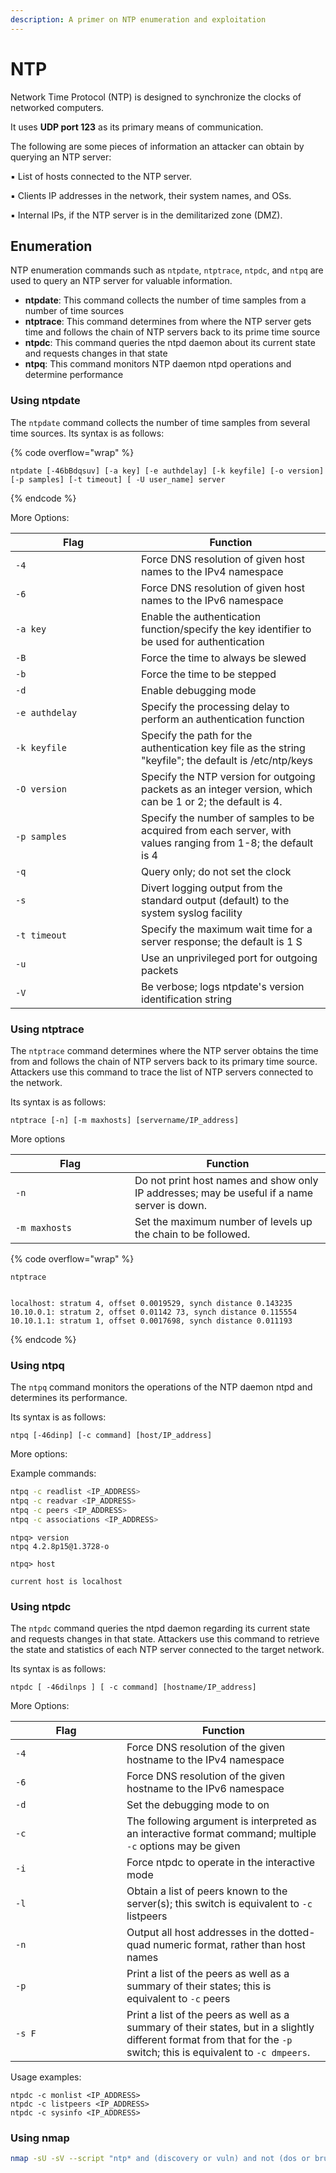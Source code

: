 ```yaml
---
description: A primer on NTP enumeration and exploitation
---
```


# NTP

Network Time Protocol (NTP) is designed to synchronize the clocks of networked computers.&#x20;

It uses **UDP port 123** as its primary means of communication.

The following are some pieces of information an attacker can obtain by querying an NTP server:&#x20;

▪ List of hosts connected to the NTP server.&#x20;

▪ Clients IP addresses in the network, their system names, and OSs.&#x20;

▪ Internal IPs, if the NTP server is in the demilitarized zone (DMZ).

## Enumeration

NTP enumeration commands such as `ntpdate`, `ntptrace`, `ntpdc`, and `ntpq` are used to query an NTP server for valuable information.

* **ntpdate**: This command collects the number of time samples from a number of time sources
* **ntptrace**: This command determines from where the NTP server gets time and follows the chain of NTP servers back to its prime time source
* **ntpdc**: This command queries the ntpd daemon about its current state and requests changes in that state
* **ntpq**: This command monitors NTP daemon ntpd operations and determine performance

### Using ntpdate

The `ntpdate` command collects the number of time samples from several time sources. Its syntax is as follows:

{% code overflow="wrap" %}
```
ntpdate [-46bBdqsuv] [-a key] [-e authdelay] [-k keyfile] [-o version] [-p samples] [-t timeout] [ -U user_name] server
```
{% endcode %}

More Options:

<table><thead><tr><th width="185">Flag</th><th>Function</th></tr></thead><tbody><tr><td><code>-4</code></td><td>Force DNS resolution of given host names to the IPv4 namespace</td></tr><tr><td><code>-6</code></td><td>Force DNS resolution of given host names to the IPv6 namespace</td></tr><tr><td><code>-a key</code></td><td>Enable the authentication function/specify the key identifier to be used for authentication</td></tr><tr><td><code>-B</code></td><td>Force the time to always be slewed</td></tr><tr><td><code>-b</code></td><td>Force the time to be stepped</td></tr><tr><td><code>-d</code></td><td>Enable debugging mode</td></tr><tr><td><code>-e authdelay</code></td><td>Specify the processing delay to perform an authentication function</td></tr><tr><td><code>-k keyfile</code></td><td>Specify the path for the authentication key file as the string "keyfile"; the default is /etc/ntp/keys</td></tr><tr><td><code>-O version</code></td><td>Specify the NTP version for outgoing packets as an integer version, which can be 1 or 2; the default is 4.</td></tr><tr><td><code>-p samples</code></td><td>Specify the number of samples to be acquired from each server, with values ranging from 1-8; the default is 4</td></tr><tr><td><code>-q</code></td><td>Query only; do not set the clock</td></tr><tr><td><code>-s</code></td><td>Divert logging output from the standard output (default) to the system syslog facility</td></tr><tr><td><code>-t timeout</code></td><td>Specify the maximum wait time for a server response; the default is 1 S</td></tr><tr><td><code>-u</code></td><td>Use an unprivileged port for outgoing packets</td></tr><tr><td><code>-V</code></td><td>Be verbose; logs ntpdate's version identification string</td></tr></tbody></table>

### Using ntptrace

The `ntptrace` command determines where the NTP server obtains the time from and follows the chain of NTP servers back to its primary time source. Attackers use this command to trace the list of NTP servers connected to the network.&#x20;

Its syntax is as follows:

```
ntptrace [-n] [-m maxhosts] [servername/IP_address]
```

More options

<table><thead><tr><th width="175">Flag</th><th>Function</th></tr></thead><tbody><tr><td><code>-n</code> </td><td>Do not print host names and show only IP addresses; may be useful if a name server is down.</td></tr><tr><td><code>-m maxhosts</code></td><td>Set the maximum number of levels up the chain to be followed.</td></tr></tbody></table>

{% code overflow="wrap" %}
```
ntptrace

localhost: stratum 4, offset 0.0019529, synch distance 0.143235 
10.10.0.1: stratum 2, offset 0.01142 73, synch distance 0.115554 
10.10.1.1: stratum 1, offset 0.0017698, synch distance 0.011193
```
{% endcode %}

### Using ntpq

The `ntpq` command monitors the operations of the NTP daemon ntpd and determines its performance.&#x20;

Its syntax is as follows:

```
ntpq [-46dinp] [-c command] [host/IP_address]
```

More options:



Example commands:

```bash
ntpq -c readlist <IP_ADDRESS>
ntpq -c readvar <IP_ADDRESS>
ntpq -c peers <IP_ADDRESS>
ntpq -c associations <IP_ADDRESS>
```

```
ntpq> version 
ntpq 4.2.8p15@1.3728-o 

ntpq> host
current host is localhost
```

### Using ntpdc

The `ntpdc` command queries the ntpd daemon regarding its current state and requests changes in that state. Attackers use this command to retrieve the state and statistics of each NTP server connected to the target network.&#x20;

Its syntax is as follows:&#x20;

```
ntpdc [ -46dilnps ] [ -c command] [hostname/IP_address]
```

More Options:

<table><thead><tr><th width="162">Flag</th><th>Function</th></tr></thead><tbody><tr><td><code>-4</code></td><td>Force DNS resolution of the given hostname to the IPv4 namespace </td></tr><tr><td><code>-6</code> </td><td>Force DNS resolution of the given hostname to the IPv6 namespace </td></tr><tr><td><code>-d</code> </td><td>Set the debugging mode to on </td></tr><tr><td><code>-c</code> </td><td>The following argument is interpreted as an interactive format command; multiple <code>-c</code> options may be given</td></tr><tr><td><code>-i</code> </td><td>Force ntpdc to operate in the interactive mode </td></tr><tr><td><code>-l</code> </td><td>Obtain a list of peers known to the server(s); this switch is equivalent to <code>-c</code> listpeers</td></tr><tr><td><code>-n</code></td><td>Output all host addresses in the dotted-quad numeric format, rather than host names </td></tr><tr><td><code>-p</code></td><td>Print a list of the peers as well as a summary of their states; this is equivalent to <code>-c</code> peers</td></tr><tr><td><code>-s F</code></td><td>Print a list of the peers as well as a summary of their states, but in a slightly different format from that for the <code>-p</code> switch; this is equivalent to <code>-c dmpeers</code>.</td></tr></tbody></table>

Usage examples:

```
ntpdc -c monlist <IP_ADDRESS>
ntpdc -c listpeers <IP_ADDRESS>
ntpdc -c sysinfo <IP_ADDRESS>
```

### Using nmap

```bash
nmap -sU -sV --script "ntp* and (discovery or vuln) and not (dos or brute)" -p 123 <IP>
```
